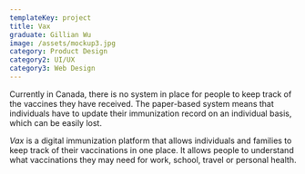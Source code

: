 ```yaml
---
templateKey: project
title: Vax
graduate: Gillian Wu
image: /assets/mockup3.jpg
category: Product Design
category2: UI/UX
category3: Web Design
---
```

Currently in Canada, there is no system in place for people to keep track of the vaccines they have received. The paper-based system means that individuals have to update their immunization record on an individual basis, which can be easily lost.

_Vax_ is a digital immunization platform that allows individuals and families to keep track of their vaccinations in one place. It allows people to understand what vaccinations they may need for work, school, travel or personal health.

